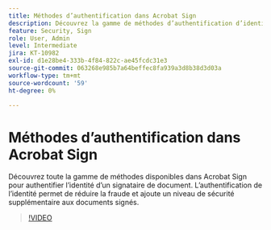 ```yaml
---
title: Méthodes d’authentification dans Acrobat Sign
description: Découvrez la gamme de méthodes d’authentification d’identité disponibles dans Acrobat Sign
feature: Security, Sign
role: User, Admin
level: Intermediate
jira: KT-10982
exl-id: d1e28be4-333b-4f84-822c-ae45fcdc31e3
source-git-commit: 063268e985b7a64beffec8fa939a3d8b38d3d03a
workflow-type: tm+mt
source-wordcount: '59'
ht-degree: 0%

---
```


# Méthodes d’authentification dans Acrobat Sign

Découvrez toute la gamme de méthodes disponibles dans Acrobat Sign pour authentifier l’identité d’un signataire de document. L’authentification de l’identité permet de réduire la fraude et ajoute un niveau de sécurité supplémentaire aux documents signés.

>[!VIDEO](https://video.tv.adobe.com/v/3419287?quality=12&learn=on&hidetitle=true)
